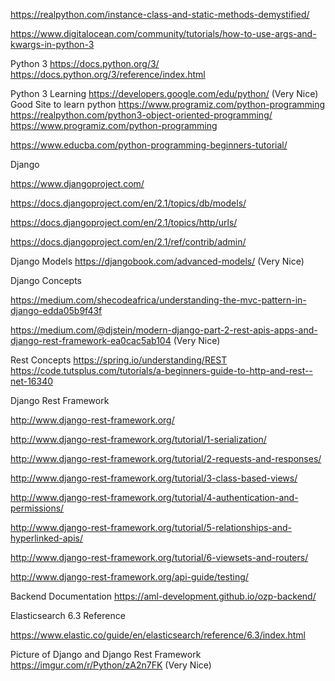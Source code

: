 
https://realpython.com/instance-class-and-static-methods-demystified/

https://www.digitalocean.com/community/tutorials/how-to-use-args-and-kwargs-in-python-3



Python 3
https://docs.python.org/3/
https://docs.python.org/3/reference/index.html

Python 3 Learning
https://developers.google.com/edu/python/  (Very Nice) Good Site to learn python
https://www.programiz.com/python-programming
https://realpython.com/python3-object-oriented-programming/
https://www.programiz.com/python-programming

https://www.educba.com/python-programming-beginners-tutorial/


Django

https://www.djangoproject.com/

https://docs.djangoproject.com/en/2.1/topics/db/models/

https://docs.djangoproject.com/en/2.1/topics/http/urls/

https://docs.djangoproject.com/en/2.1/ref/contrib/admin/ 


Django Models
https://djangobook.com/advanced-models/ (Very Nice)

Django Concepts

https://medium.com/shecodeafrica/understanding-the-mvc-pattern-in-django-edda05b9f43f

https://medium.com/@djstein/modern-django-part-2-rest-apis-apps-and-django-rest-framework-ea0cac5ab104 (Very Nice)

Rest Concepts
https://spring.io/understanding/REST
https://code.tutsplus.com/tutorials/a-beginners-guide-to-http-and-rest--net-16340

Django Rest Framework

http://www.django-rest-framework.org/

http://www.django-rest-framework.org/tutorial/1-serialization/

http://www.django-rest-framework.org/tutorial/2-requests-and-responses/

http://www.django-rest-framework.org/tutorial/3-class-based-views/

http://www.django-rest-framework.org/tutorial/4-authentication-and-permissions/

http://www.django-rest-framework.org/tutorial/5-relationships-and-hyperlinked-apis/

http://www.django-rest-framework.org/tutorial/6-viewsets-and-routers/

http://www.django-rest-framework.org/api-guide/testing/

Backend Documentation
https://aml-development.github.io/ozp-backend/

Elasticsearch 6.3 Reference

https://www.elastic.co/guide/en/elasticsearch/reference/6.3/index.html

Picture of Django and Django Rest Framework
https://imgur.com/r/Python/zA2n7FK (Very Nice) 
